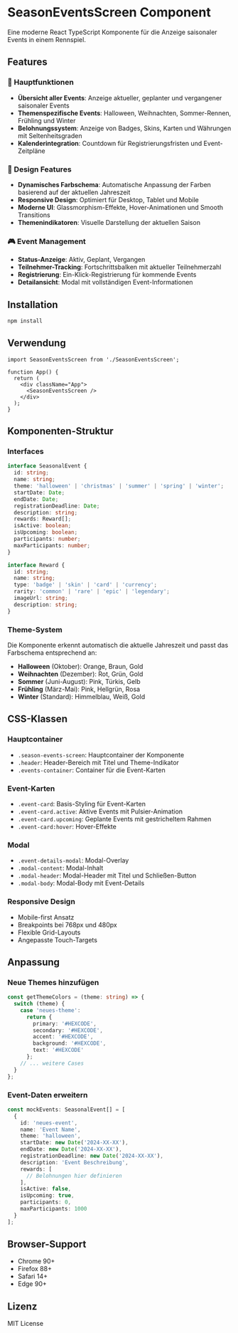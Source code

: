 # SeasonEventsScreen Component

Eine moderne React TypeScript Komponente für die Anzeige saisonaler Events in einem Rennspiel.

## Features

### 🎯 Hauptfunktionen
- **Übersicht aller Events**: Anzeige aktueller, geplanter und vergangener saisonaler Events
- **Themenspezifische Events**: Halloween, Weihnachten, Sommer-Rennen, Frühling und Winter
- **Belohnungssystem**: Anzeige von Badges, Skins, Karten und Währungen mit Seltenheitsgraden
- **Kalenderintegration**: Countdown für Registrierungsfristen und Event-Zeitpläne

### 🎨 Design Features
- **Dynamisches Farbschema**: Automatische Anpassung der Farben basierend auf der aktuellen Jahreszeit
- **Responsive Design**: Optimiert für Desktop, Tablet und Mobile
- **Moderne UI**: Glassmorphism-Effekte, Hover-Animationen und Smooth Transitions
- **Themenindikatoren**: Visuelle Darstellung der aktuellen Saison

### 🎮 Event Management
- **Status-Anzeige**: Aktiv, Geplant, Vergangen
- **Teilnehmer-Tracking**: Fortschrittsbalken mit aktueller Teilnehmerzahl
- **Registrierung**: Ein-Klick-Registrierung für kommende Events
- **Detailansicht**: Modal mit vollständigen Event-Informationen

## Installation

```bash
npm install
```

## Verwendung

```tsx
import SeasonEventsScreen from './SeasonEventsScreen';

function App() {
  return (
    <div className="App">
      <SeasonEventsScreen />
    </div>
  );
}
```

## Komponenten-Struktur

### Interfaces

```typescript
interface SeasonalEvent {
  id: string;
  name: string;
  theme: 'halloween' | 'christmas' | 'summer' | 'spring' | 'winter';
  startDate: Date;
  endDate: Date;
  registrationDeadline: Date;
  description: string;
  rewards: Reward[];
  isActive: boolean;
  isUpcoming: boolean;
  participants: number;
  maxParticipants: number;
}

interface Reward {
  id: string;
  name: string;
  type: 'badge' | 'skin' | 'card' | 'currency';
  rarity: 'common' | 'rare' | 'epic' | 'legendary';
  imageUrl: string;
  description: string;
}
```

### Theme-System

Die Komponente erkennt automatisch die aktuelle Jahreszeit und passt das Farbschema entsprechend an:

- **Halloween** (Oktober): Orange, Braun, Gold
- **Weihnachten** (Dezember): Rot, Grün, Gold
- **Sommer** (Juni-August): Pink, Türkis, Gelb
- **Frühling** (März-Mai): Pink, Hellgrün, Rosa
- **Winter** (Standard): Himmelblau, Weiß, Gold

## CSS-Klassen

### Hauptcontainer
- `.season-events-screen`: Hauptcontainer der Komponente
- `.header`: Header-Bereich mit Titel und Theme-Indikator
- `.events-container`: Container für die Event-Karten

### Event-Karten
- `.event-card`: Basis-Styling für Event-Karten
- `.event-card.active`: Aktive Events mit Pulsier-Animation
- `.event-card.upcoming`: Geplante Events mit gestricheltem Rahmen
- `.event-card:hover`: Hover-Effekte

### Modal
- `.event-details-modal`: Modal-Overlay
- `.modal-content`: Modal-Inhalt
- `.modal-header`: Modal-Header mit Titel und Schließen-Button
- `.modal-body`: Modal-Body mit Event-Details

### Responsive Design
- Mobile-first Ansatz
- Breakpoints bei 768px und 480px
- Flexible Grid-Layouts
- Angepasste Touch-Targets

## Anpassung

### Neue Themes hinzufügen

```typescript
const getThemeColors = (theme: string) => {
  switch (theme) {
    case 'neues-theme':
      return {
        primary: '#HEXCODE',
        secondary: '#HEXCODE',
        accent: '#HEXCODE',
        background: '#HEXCODE',
        text: '#HEXCODE'
      };
    // ... weitere Cases
  }
};
```

### Event-Daten erweitern

```typescript
const mockEvents: SeasonalEvent[] = [
  {
    id: 'neues-event',
    name: 'Event Name',
    theme: 'halloween',
    startDate: new Date('2024-XX-XX'),
    endDate: new Date('2024-XX-XX'),
    registrationDeadline: new Date('2024-XX-XX'),
    description: 'Event Beschreibung',
    rewards: [
      // Belohnungen hier definieren
    ],
    isActive: false,
    isUpcoming: true,
    participants: 0,
    maxParticipants: 1000
  }
];
```

## Browser-Support

- Chrome 90+
- Firefox 88+
- Safari 14+
- Edge 90+

## Lizenz

MIT License
